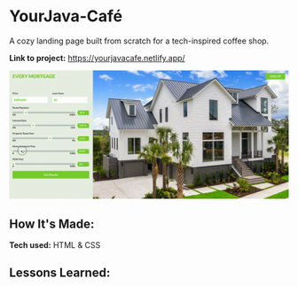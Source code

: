 
# YourJava-Café
A cozy landing page built from scratch for a tech-inspired coffee shop.

**Link to project:** https://yourjavacafe.netlify.app/


![](https://github.com/derekdevs4days/Every-Mortgage-Calculator/blob/main/gif2.gif)

## How It's Made:

**Tech used:** HTML & CSS


## Lessons Learned:


